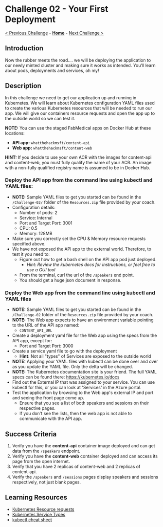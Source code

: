 # Challenge 02 - Your First Deployment

[< Previous Challenge](./Challenge-01-cluster.md) - **[Home](../README.md)** - [Next Challenge >](./Challenge-03-monitoring.md)

## Introduction

Now the rubber meets the road.... we will be deploying the application to our newly minted cluster and making sure it works as intended. You'll learn about pods, deployments and services, oh my!

## Description

In this challenge we need to get our application up and running in Kubernetes. We will learn about Kubernetes configuration YAML files used to create the various Kubernetes resources that will be needed to run our app. We will give our containers resource requests and open the app up to the outside world so we can test it.

**NOTE:** You can use the staged FabMedical apps on Docker Hub at these locations:
- **API app:** `whatthehackmsft/content-api`
- **Web app:** `whatthehackmsft/content-web`

**HINT:** If you decide to use your own ACR with the images for content-api and content-web, you must fully qualify the name of your ACR. An image with a non-fully qualified registry name is assumed to be in Docker Hub. 

### Deploy the **API app** from the command line using kubectl and YAML files:

- **NOTE:** Sample YAML files to get you started can be found in the `/Challenge-02/` folder of the `Resources.zip` file provided by your coach.
- Configuration details:
  - Number of pods: 2
  - Service: Internal
  - Port and Target Port: 3001
  - CPU: 0.5
  - Memory: 128MB
- Make sure you correctly set the CPU & Memory resource requests specified above.
- We have not exposed the API app to the external world. Therefore, to test it you need to:
	- Figure out how to get a bash shell on the API app pod just deployed.
    	- _Hint: Review the kubernetes docs for instructions, or feel free to use a GUI tool_
	- From the terminal, curl the url of the `/speakers` end point.
	- You should get a huge json document in response.
   
### Deploy the Web app from the command line using kubectl and YAML files
- **NOTE:** Sample YAML files to get you started can be found in the `/Challenge-02` folder of the `Resources.zip` file provided by your coach.
- **NOTE:** The Web app expects to have an environment variable pointing to the URL of the API app named:
	- `CONTENT_API_URL`
- Create a deployment yaml file for the Web app using the specs from the API app, except for:
	- Port and Target Port: 3000
- Create a service yaml file to go with the deployment
	- **Hint:** Not all "types" of Services are exposed to the outside world
- **NOTE:** Applying your YAML files with kubectl can be done over and over as you update the YAML file. Only the delta will be changed.
- **NOTE:** The Kubernetes documentation site is your friend. The full YAML specs can be found there: <https://kubernetes.io/docs>
- Find out the External IP that was assigned to your service. You can use kubectl for this, or you can look at 'Services' in the Azure portal.
- Test the application by browsing to the Web app's external IP and port and seeing the front page come up.
	- Ensure that you see a list of both speakers and sessions on their respective pages.
	- If you don't see the lists, then the web app is not able to communicate with the API app.

## Success Criteria

1. Verify you have the **content-api** container image deployed and can get data from the `/speakers` endpoint.
1. Verify you have the **content-web** container deployed and can access its page from the open internet.
1. Verify that you have 2 replicas of content-web and 2 replicas of content-api.
1. Verify the `/speakers` and `/sessions` pages display speakers and sessions respectively, not just blank pages.

## Learning Resources

* [Kubernetes Resource requests](https://kubernetes.io/docs/concepts/configuration/manage-resources-containers/#requests-and-limits)
* [Kubernetes Service Types](https://kubernetes.io/docs/concepts/services-networking/service/#publishing-services-service-types)
* [kubectl cheat sheet](https://kubernetes.io/docs/reference/kubectl/cheatsheet/)
